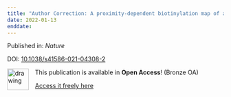 ```yaml
---
title: "Author Correction: A proximity-dependent biotinylation map of a human cell."
date: 2022-01-13
enddate:
---
```


Published in: *Nature*

DOI: [10.1038/s41586-021-04308-2](https://doi.org/10.1038/s41586-021-04308-2)

<img src="https://upload.wikimedia.org/wikipedia/commons/thumb/7/77/Open_Access_logo_PLoS_transparent.svg/800px-Open_Access_logo_PLoS_transparent.svg.png" alt="drawing" width="50" align="left"/> &nbsp;&nbsp;&nbsp;This publication is available in **Open Access**! (Bronze OA)

&nbsp;&nbsp;&nbsp;<a href="https://www.nature.com/articles/s41586-021-04308-2.pdf" download>Access it freely here</a>

